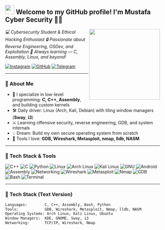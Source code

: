 <h2><img src="https://emojis.slackmojis.com/emojis/images/1531849430/4246/blob-sunglasses.gif" width="30"/> Welcome to my GitHub profile! I'm Mustafa Cyber Security 🏴‍☠️</h2>

<img align="right" src="https://media.giphy.com/media/h408T6Y5GfmXBKW62l/giphy.gif" width="230">

<p><em>💻 Cybersecurity Student & Ethical Hacking Enthusiast  
🔒 Passionate about Reverse Engineering, OSDev, and Exploitation  
🧠 Always learning — C, Assembly, Linux, and beyond!</em></p>

[![Instagram](https://img.shields.io/badge/Instagram-@mus_5112003-E4405F?logo=instagram&logoColor=white)](https://www.instagram.com/mus_5112003/)
[![GitHub](https://img.shields.io/badge/GitHub-black--pirate511-black?logo=github)](https://github.com/Mustafa-CyberSecurity-511)
[![Telegram](https://img.shields.io/badge/Telegram-@blackpirate-blue?logo=telegram)](https://t.me/black_pirate511)

---

### 🚀 About Me

- 🔧 I specialize in low-level programming: **C, C++, Assembly**, and building custom kernels  
- 🛠️ Daily driver: Linux (Arch, Kali, Debian) with tiling window managers (**Sway**, **i3**)  
- ⚔️ Learning offensive security, reverse engineering, GDB, and system internals  
- 💡 Dream: Build my own secure operating system from scratch  
- 🧩 Tools I love: **GDB, Wireshark, Metasploit, nmap, lldb, NASM**

---

### 🧰 Tech Stack & Tools

<p>
  <img alt="C++" src="https://img.shields.io/badge/-C++-00599C?style=flat&logo=c%2B%2B&logoColor=white"/>
  <img alt="C" src="https://img.shields.io/badge/-C-555555?style=flat&logo=c&logoColor=white"/>
  <img alt="Python" src="https://img.shields.io/badge/-Python-3776AB?style=flat&logo=python&logoColor=white"/>
  <img alt="Linux" src="https://img.shields.io/badge/-Linux-FCC624?style=flat&logo=linux&logoColor=black"/>
  <img alt="Arch Linux" src="https://img.shields.io/badge/-Arch_Linux-1793D1?style=flat&logo=arch-linux&logoColor=white"/>
  <img alt="Kali Linux" src="https://img.shields.io/badge/-Kali_Linux-557C94?style=flat&logo=kali-linux&logoColor=white"/>
  <img alt="GNU" src="https://img.shields.io/badge/-GNU-FF0000?style=flat&logo=gnu&logoColor=white"/>
  <img alt="Android" src="https://img.shields.io/badge/-Android-3DDC84?style=flat&logo=android&logoColor=white"/>
  <img alt="Assembly" src="https://img.shields.io/badge/-Assembly-6E4B3A?style=flat&logo=assemblyscript&logoColor=white"/>
  <img alt="Networking" src="https://img.shields.io/badge/-Networking-0078D7?style=flat&logo=protocols&logoColor=white"/>
  <img alt="Wireshark" src="https://img.shields.io/badge/-Wireshark-0F7DF2?style=flat&logo=wireshark&logoColor=white"/>
  <img alt="Metasploit" src="https://img.shields.io/badge/-Metasploit-6F42C1?style=flat&logo=metasploit&logoColor=white"/>
  <img alt="Nmap" src="https://img.shields.io/badge/-Nmap-FF0000?style=flat&logo=nmap&logoColor=white"/>
  <img alt="GDB" src="https://img.shields.io/badge/-GDB-FD6752?style=flat&logo=gnu&logoColor=white" />
  <img alt="Bash" src="https://img.shields.io/badge/-Bash-4EAA25?style=flat&logo=gnu-bash&logoColor=white"/>
  <img alt="Terminal" src="https://img.shields.io/badge/-Terminal-000000?style=flat&logo=gnu-bash&logoColor=white" />
</p>

---

### 🔧 Tech Stack (Text Version)

```bash
Languages:        C, C++, Assembly, Bash, Python
Tools:            GDB, Wireshark, Metasploit, Nmap, lldb, NASM
Operating Systems: Arch Linux, Kali Linux, Ubuntu
Window Managers:  KDE, GNOME, Sway, i3
Networking:       TCP/IP, Wireshark, Nmap
